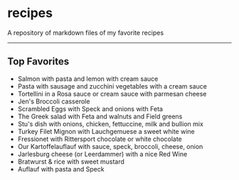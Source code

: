 # recipes

A repository of markdown files of my favorite recipes

---

## Top Favorites

- Salmon with pasta and lemon with cream sauce
- Pasta with sausage and zucchini vegetables with a cream sauce
- Tortellini in a Rosa sauce or cream sauce with parmesan cheese
- Jen's Broccoli casserole
- Scrambled Eggs with Speck and onions with Feta
- The Greek salad with Feta and walnuts and Field greens
- Stu's dish with onions, chicken, fettuccine, milk and bullion mix 
- Turkey Filet Mignon with Lauchgemuese a sweet white wine
- Fressionet with Rittersport chocolate or white chocolate
- Our Kartoffelauflauf with sauce, speck, broccoli, cheese, onion
- Jarlesburg cheese (or Leerdammer) with a nice Red Wine
- Bratwurst & rice with sweet mustard
- Auflauf with pasta and Speck


